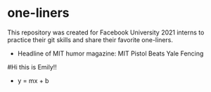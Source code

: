 # one-liners
This repository was created for Facebook University 2021 interns to practice their git skills and share their favorite one-liners.

* Headline of MIT humor magazine: MIT Pistol Beats Yale Fencing

#Hi this is Emily!!
* y = mx + b
